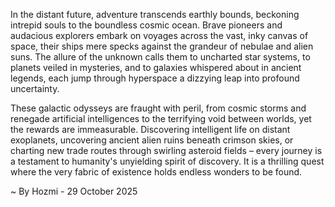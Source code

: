 
In the distant future, adventure transcends earthly bounds, beckoning intrepid souls to the boundless cosmic ocean. Brave pioneers and audacious explorers embark on voyages across the vast, inky canvas of space, their ships mere specks against the grandeur of nebulae and alien suns. The allure of the unknown calls them to uncharted star systems, to planets veiled in mysteries, and to galaxies whispered about in ancient legends, each jump through hyperspace a dizzying leap into profound uncertainty.

These galactic odysseys are fraught with peril, from cosmic storms and renegade artificial intelligences to the terrifying void between worlds, yet the rewards are immeasurable. Discovering intelligent life on distant exoplanets, uncovering ancient alien ruins beneath crimson skies, or charting new trade routes through swirling asteroid fields – every journey is a testament to humanity's unyielding spirit of discovery. It is a thrilling quest where the very fabric of existence holds endless wonders to be found.

~ By Hozmi - 29 October 2025

